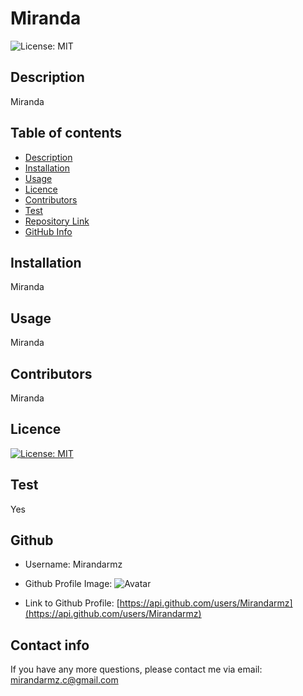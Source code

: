 
# Miranda
![License: MIT](https://img.shields.io/badge/License-MIT-yellow.svg)

## Description 
  Miranda

## Table of contents
  - [Description](#Description)
  - [Installation](#Installation)
  - [Usage](#Usage)
  - [Licence](#Licence)
  - [Contributors](#Contributors)
  - [Test](#Test)
  - [Repository Link](#Repository)
  - [GitHub Info](#GitHub) 

## Installation
  Miranda

## Usage
  Miranda

## Contributors
  Miranda

## Licence
  [![License: MIT](https://img.shields.io/badge/License-MIT-yellow.svg)](https://opensource.org/licenses/MIT)

## Test
  Yes

## Github
  * Username: Mirandarmz
  * Github Profile Image:
![Avatar](https://avatars.githubusercontent.com/u/35553150?v=4)

  * Link to Github Profile:
[https://api.github.com/users/Mirandarmz](https://api.github.com/users/Mirandarmz)

## Contact info
  If you have any more questions, please contact me via email:
[mirandarmz.c@gmail.com](mailto:mirandarmz.c@gmail.com)

  